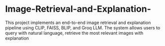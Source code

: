 # Image-Retrieval-and-Explanation-
This project implements an end-to-end image retrieval and explanation pipeline using CLIP, FAISS, BLIP, and Groq LLM. The system allows users to query with natural language, retrieve the most relevant images with explanation
